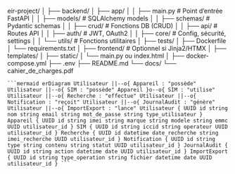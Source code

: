 eir-project/
│
├── backend/
│   ├── app/
│   │   ├── main.py              # Point d’entrée FastAPI
│   │   ├── models/              # SQLAlchemy models
│   │   ├── schemas/             # Pydantic schemas
│   │   ├── crud/                # Fonctions DB (CRUD)
│   │   ├── api/                 # Routes API
│   │   ├── auth/                # JWT, OAuth2
│   │   ├── core/                # Config, sécurité, settings
│   │   └── utils/               # Fonctions utilitaires
│   ├── tests/
│   ├── Dockerfile
│   └── requirements.txt
│
├── frontend/                    # Optionnel si Jinja2/HTMX
│   ├── templates/
│   ├── static/
│   └── main.py ou index.html
│
├── docker-compose.yml
├── .env
├── README.md
└── docs/
    └── cahier_de_charges.pdf



<pre><code>```mermaid erDiagram Utilisateur ||--o{ Appareil : "possède" Utilisateur ||--o{ SIM : "possède" Appareil }o--o{ SIM : "utilise" Utilisateur ||--o{ Recherche : "effectue" Utilisateur ||--o{ Notification : "reçoit" Utilisateur ||--o{ JournalAudit : "génère" Utilisateur ||--o{ ImportExport : "lance" Utilisateur { UUID id string nom string email string mot_de_passe string type_utilisateur } Appareil { UUID id string imei string marque string modele string emmc UUID utilisateur_id } SIM { UUID id string iccid string operateur UUID utilisateur_id } Recherche { UUID id datetime date_recherche string imei_recherche UUID utilisateur_id } Notification { UUID id string type string contenu string statut UUID utilisateur_id } JournalAudit { UUID id string action datetime date UUID utilisateur_id } ImportExport { UUID id string type_operation string fichier datetime date UUID utilisateur_id } ``` </code></pre>
